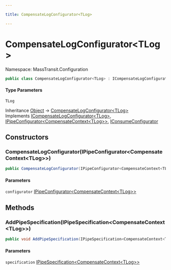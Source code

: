 ```yaml
---

title: CompensateLogConfigurator<TLog>

---
```


# CompensateLogConfigurator\<TLog\>

Namespace: MassTransit.Configuration

```csharp
public class CompensateLogConfigurator<TLog> : ICompensateLogConfigurator<TLog>, IPipeConfigurator<CompensateContext<TLog>>, IConsumeConfigurator
```

#### Type Parameters

`TLog`<br/>

Inheritance [Object](https://learn.microsoft.com/en-us/dotnet/api/system.object) → [CompensateLogConfigurator\<TLog\>](../masstransit-configuration/compensatelogconfigurator-1)<br/>
Implements [ICompensateLogConfigurator\<TLog\>](../../masstransit-abstractions/masstransit/icompensatelogconfigurator-1), [IPipeConfigurator\<CompensateContext\<TLog\>\>](../../masstransit-abstractions/masstransit/ipipeconfigurator-1), [IConsumeConfigurator](../../masstransit-abstractions/masstransit/iconsumeconfigurator)

## Constructors

### **CompensateLogConfigurator(IPipeConfigurator\<CompensateContext\<TLog\>\>)**

```csharp
public CompensateLogConfigurator(IPipeConfigurator<CompensateContext<TLog>> configurator)
```

#### Parameters

`configurator` [IPipeConfigurator\<CompensateContext\<TLog\>\>](../../masstransit-abstractions/masstransit/ipipeconfigurator-1)<br/>

## Methods

### **AddPipeSpecification(IPipeSpecification\<CompensateContext\<TLog\>\>)**

```csharp
public void AddPipeSpecification(IPipeSpecification<CompensateContext<TLog>> specification)
```

#### Parameters

`specification` [IPipeSpecification\<CompensateContext\<TLog\>\>](../../masstransit-abstractions/masstransit-configuration/ipipespecification-1)<br/>
